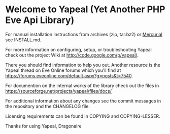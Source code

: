 # Welcome to Yapeal (Yet Another PHP Eve Api Library) #

For manual installation instructions from archives (zip, tar.bz2) or [Mercurial][1]
see INSTALL.md.

For more information on configuring, setup, or troubleshooting Yapeal check out
the project Wiki at <http://code.google.com/p/yapeal/>.

There you should find information to help you out. Another resource is the
Yapeal thread on Eve Online forums which you'll find at
<https://forums.eveonline.com/default.aspx?g=posts&t=7540>.

For documention on the internal works of the library check out the files in
<https://sourceforge.net/projects/yapeal/files/docs/>

For additional information about any changes see the commit messages in the
 repository and the CHANGELOG file.

Licensing requirements can be found in COPYING and COPYING-LESSER.

Thanks for using Yapeal, Dragonaire

[1]: http://mercurial.selenic.com/ "Mercurial"
